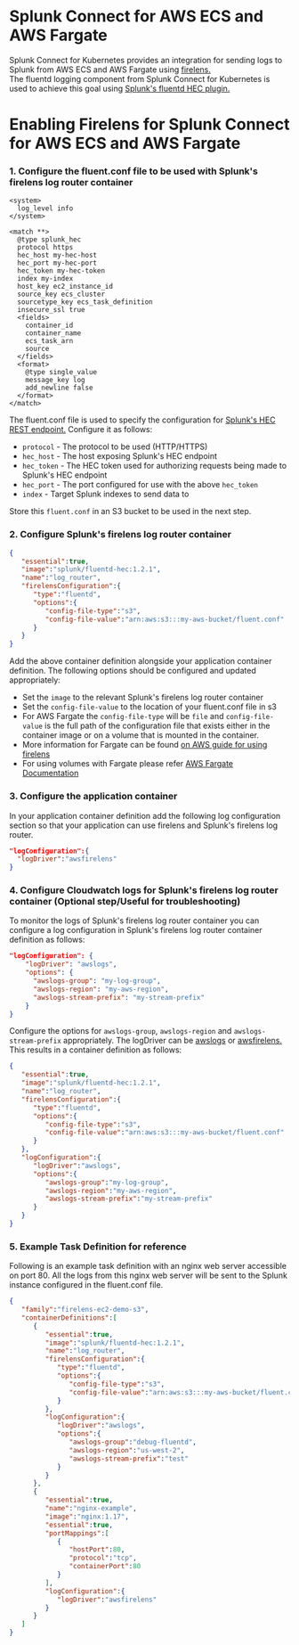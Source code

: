 # Splunk Connect for AWS ECS and AWS Fargate

Splunk Connect for Kubernetes provides an integration for sending logs to Splunk from AWS ECS and AWS Fargate using [firelens.](https://docs.aws.amazon.com/AmazonECS/latest/developerguide/using_firelens.html) <br/>
The fluentd logging component from Splunk Connect for Kubernetes is used to achieve this goal using [Splunk's fluentd HEC plugin.](https://github.com/splunk/fluent-plugin-splunk-hec)

# Enabling Firelens for Splunk Connect for AWS ECS and AWS Fargate

### 1. Configure the fluent.conf file to be used with Splunk's firelens log router container
```
<system>
  log_level info
</system>

<match **>
  @type splunk_hec
  protocol https
  hec_host my-hec-host
  hec_port my-hec-port
  hec_token my-hec-token
  index my-index
  host_key ec2_instance_id
  source_key ecs_cluster
  sourcetype_key ecs_task_definition
  insecure_ssl true
  <fields>
    container_id
    container_name
    ecs_task_arn
    source
  </fields>
  <format>
    @type single_value
    message_key log
    add_newline false
  </format>
</match>
```
The fluent.conf file is used to specify the configuration for [Splunk's HEC REST endpoint.](http://dev.splunk.com/view/event-collector/SP-CAAAE7F) Configure it as follows: <br/>
* `protocol` - The protocol to be used (HTTP/HTTPS)
* `hec_host` - The host exposing Splunk's HEC endpoint
* `hec_token` - The HEC token used for authorizing requests being made to Splunk's HEC endpoint
* `hec_port` - The port configured for use with the above `hec_token`
* `index` - Target Splunk indexes to send data to

Store this `fluent.conf` in an S3 bucket to be used in the next step.

### 2. Configure Splunk's firelens log router container
```json
{
   "essential":true,
   "image":"splunk/fluentd-hec:1.2.1",
   "name":"log_router",
   "firelensConfiguration":{
      "type":"fluentd",
      "options":{
         "config-file-type":"s3",
         "config-file-value":"arn:aws:s3:::my-aws-bucket/fluent.conf"
      }
   }
}
```
Add the above container definition alongside your application container definition. The following options should be configured and updated appropriately:<br/>
* Set the `image` to the relevant Splunk's firelens log router container
* Set the `config-file-value` to the location of your fluent.conf file in s3
* For AWS Fargate the `config-file-type` will be `file` and `config-file-value` is the full path of the configuration file that exists either in the container image or on a volume that is mounted in the container.
* More information for Fargate can be found [on AWS guide for using firelens](https://docs.aws.amazon.com/AmazonECS/latest/developerguide/using_firelens.html) 
* For using volumes with Fargate please refer [AWS Fargate Documentation](https://docs.aws.amazon.com/AmazonECS/latest/developerguide/using_data_volumes.html)


### 3. Configure the application container
In your application container definition add the following log configuration section so that your application can use firelens and Splunk's firelens log router.
```json
"logConfiguration":{
  "logDriver":"awsfirelens"
}
```

### 4. Configure Cloudwatch logs for Splunk's firelens log router container (Optional step/Useful for troubleshooting)
To monitor the logs of Splunk's firelens log router container you can configure a log configuration in Splunk's firelens log router container definition as follows:
```json
"logConfiguration": {
    "logDriver": "awslogs",
    "options": {
      "awslogs-group": "my-log-group",
      "awslogs-region": "my-aws-region",
      "awslogs-stream-prefix": "my-stream-prefix"
    }
}
```
Configure the options for `awslogs-group`, `awslogs-region` and `awslogs-stream-prefix` appropriately. The logDriver can be [awslogs](https://docs.aws.amazon.com/AmazonECS/latest/developerguide/using_awslogs.html) or [awsfirelens.](https://docs.aws.amazon.com/AmazonECS/latest/developerguide/using_firelens.html)
This results in a container definition as follows:
```json
{
   "essential":true,
   "image":"splunk/fluentd-hec:1.2.1",
   "name":"log_router",
   "firelensConfiguration":{
      "type":"fluentd",
      "options":{
         "config-file-type":"s3",
         "config-file-value":"arn:aws:s3:::my-aws-bucket/fluent.conf"
      }
   },
   "logConfiguration":{
      "logDriver":"awslogs",
      "options":{
         "awslogs-group":"my-log-group",
         "awslogs-region":"my-aws-region",
         "awslogs-stream-prefix":"my-stream-prefix"
      }
   }
}
```

### 5. Example Task Definition for reference
Following is an example task definition with an nginx web server accessible on port 80. All the logs from this nginx web server will be sent to the Splunk instance configured in the fluent.conf file.
```json
{
   "family":"firelens-ec2-demo-s3",
   "containerDefinitions":[
      {
         "essential":true,
         "image":"splunk/fluentd-hec:1.2.1",
         "name":"log_router",
         "firelensConfiguration":{
            "type":"fluentd",
            "options":{
               "config-file-type":"s3",
               "config-file-value":"arn:aws:s3:::my-aws-bucket/fluent.conf"
            }
         },
         "logConfiguration":{
            "logDriver":"awslogs",
            "options":{
               "awslogs-group":"debug-fluentd",
               "awslogs-region":"us-west-2",
               "awslogs-stream-prefix":"test"
            }
         }
      },
      {
         "essential":true,
         "name":"nginx-example",
         "image":"nginx:1.17",
         "essential":true,
         "portMappings":[
            {
               "hostPort":80,
               "protocol":"tcp",
               "containerPort":80
            }
         ],
         "logConfiguration":{
            "logDriver":"awsfirelens"
         }
      }
   ]
}
```
